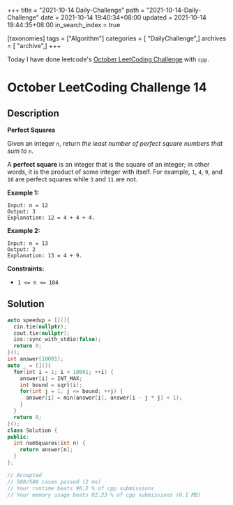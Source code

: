 +++
title = "2021-10-14 Daily-Challenge"
path = "2021-10-14-Daily-Challenge"
date = 2021-10-14 19:40:34+08:00
updated = 2021-10-14 19:44:35+08:00
in_search_index = true

[taxonomies]
tags = ["Algorithm"]
categories = [ "DailyChallenge",]
archives = [ "archive",]
+++

Today I have done leetcode's [October LeetCoding Challenge](https://leetcode.com/problems/perfect-squares/) with `cpp`.

<!-- more -->

# October LeetCoding Challenge 14

## Description

**Perfect Squares**

Given an integer `n`, return *the least number of perfect square numbers that sum to* `n`.

A **perfect square** is an integer that is the square of an integer; in other words, it is the product of some integer with itself. For example, `1`, `4`, `9`, and `16` are perfect squares while `3` and `11` are not.

 

**Example 1:**

```
Input: n = 12
Output: 3
Explanation: 12 = 4 + 4 + 4.
```

**Example 2:**

```
Input: n = 13
Output: 2
Explanation: 13 = 4 + 9.
```

 

**Constraints:**

- `1 <= n <= 104`

## Solution

``` cpp
auto speedup = [](){
  cin.tie(nullptr);
  cout.tie(nullptr);
  ios::sync_with_stdio(false);
  return 0;
}();
int answer[10001];
auto _ = [](){
  for(int i = 1; i < 10001; ++i) {
    answer[i] = INT_MAX;
    int bound = sqrt(i);
    for(int j = 1; j <= bound; ++j) {
      answer[i] = min(answer[i], answer[i - j * j] + 1);
    }
  }
  return 0;
}();
class Solution {
public:
  int numSquares(int n) {
    return answer[n];
  }
};

// Accepted
// 588/588 cases passed (2 ms)
// Your runtime beats 96.2 % of cpp submissions
// Your memory usage beats 82.23 % of cpp submissions (6.1 MB)
```
